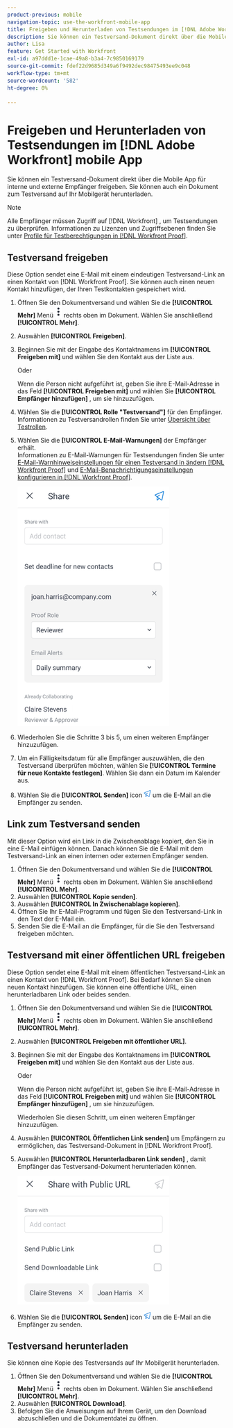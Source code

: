 ```yaml
---
product-previous: mobile
navigation-topic: use-the-workfront-mobile-app
title: Freigeben und Herunterladen von Testsendungen im [!DNL Adobe Workfront] mobile App
description: Sie können ein Testversand-Dokument direkt über die Mobile App für interne und externe Empfänger freigeben. Sie können auch ein Dokument zum Testversand auf Ihr Mobilgerät herunterladen.
author: Lisa
feature: Get Started with Workfront
exl-id: a97ddd1e-1cae-49a8-b3a4-7c9850169179
source-git-commit: fdef22d9685d349a6f9492dec98475493ee9c048
workflow-type: tm+mt
source-wordcount: '582'
ht-degree: 0%

---
```


# Freigeben und Herunterladen von Testsendungen im [!DNL Adobe Workfront] mobile App

Sie können ein Testversand-Dokument direkt über die Mobile App für interne und externe Empfänger freigeben. Sie können auch ein Dokument zum Testversand auf Ihr Mobilgerät herunterladen.

>[!NOTE]
>
>Alle Empfänger müssen Zugriff auf [!DNL Workfront] , um Testsendungen zu überprüfen. Informationen zu Lizenzen und Zugriffsebenen finden Sie unter [Profile für Testberechtigungen in [!DNL Workfront Proof]](../../../workfront-proof/wp-acct-admin/account-settings/proof-perm-profiles-in-wp.md).

## Testversand freigeben

Diese Option sendet eine E-Mail mit einem eindeutigen Testversand-Link an einen Kontakt von [!DNL Workfront Proof]. Sie können auch einen neuen Kontakt hinzufügen, der Ihren Testkontakten gespeichert wird.

1. Öffnen Sie den Dokumentversand und wählen Sie die **[!UICONTROL Mehr]** Menü ![Mehr Menü](assets/mobile-verticalmoremenu-20x33.png) rechts oben im Dokument. Wählen Sie anschließend **[!UICONTROL Mehr]**.
1. Auswählen **[!UICONTROL Freigeben]**.
1. Beginnen Sie mit der Eingabe des Kontaktnamens im **[!UICONTROL Freigeben mit]** und wählen Sie den Kontakt aus der Liste aus.

   Oder

   Wenn die Person nicht aufgeführt ist, geben Sie ihre E-Mail-Adresse in das Feld **[!UICONTROL Freigeben mit]** und wählen Sie **[!UICONTROL Empfänger hinzufügen]** , um sie hinzuzufügen.

1. Wählen Sie die **[!UICONTROL Rolle &quot;Testversand&quot;]** für den Empfänger.\
   Informationen zu Testversandrollen finden Sie unter [Übersicht über Testrollen](../../../review-and-approve-work/proofing/proofing-overview/proof-roles.md).
1. Wählen Sie die **[!UICONTROL E-Mail-Warnungen]** der Empfänger erhält.\
   Informationen zu E-Mail-Warnungen für Testsendungen finden Sie unter [E-Mail-Warnhinweiseinstellungen für einen Testversand in ändern [!DNL Workfront Proof]](../../../workfront-proof/wp-emailsntfctns/email-alerts/change-email-alert-settings-wp.md) und [E-Mail-Benachrichtigungseinstellungen konfigurieren in [!DNL Workfront Proof]](../../../workfront-proof/wp-emailsntfctns/email-alerts/config-email-notification-settings-wp.md).

   ![Freigabebildschirm](assets/mobile-shareproof-350x551.png)

1. Wiederholen Sie die Schritte 3 bis 5, um einen weiteren Empfänger hinzuzufügen.
1. Um ein Fälligkeitsdatum für alle Empfänger auszuwählen, die den Testversand überprüfen möchten, wählen Sie **[!UICONTROL Termine für neue Kontakte festlegen]**. Wählen Sie dann ein Datum im Kalender aus.
1. Wählen Sie die **[!UICONTROL Senden]** icon ![Symbol Senden](assets/mobile-send-icon-25x26.png) um die E-Mail an die Empfänger zu senden.

## Link zum Testversand senden

Mit dieser Option wird ein Link in die Zwischenablage kopiert, den Sie in eine E-Mail einfügen können. Danach können Sie die E-Mail mit dem Testversand-Link an einen internen oder externen Empfänger senden.

1. Öffnen Sie den Dokumentversand und wählen Sie die **[!UICONTROL Mehr]** Menü ![Mehr Menü](assets/mobile-verticalmoremenu-20x33.png) rechts oben im Dokument. Wählen Sie anschließend **[!UICONTROL Mehr]**.
1. Auswählen **[!UICONTROL Kopie senden]**.
1. Auswählen **[!UICONTROL In Zwischenablage kopieren]**.
1. Öffnen Sie Ihr E-Mail-Programm und fügen Sie den Testversand-Link in den Text der E-Mail ein.
1. Senden Sie die E-Mail an die Empfänger, für die Sie den Testversand freigeben möchten.

## Testversand mit einer öffentlichen URL freigeben

Diese Option sendet eine E-Mail mit einem öffentlichen Testversand-Link an einen Kontakt von [!DNL Workfront Proof]. Bei Bedarf können Sie einen neuen Kontakt hinzufügen. Sie können eine öffentliche URL, einen herunterladbaren Link oder beides senden.

1. Öffnen Sie den Dokumentversand und wählen Sie die **[!UICONTROL Mehr]** Menü ![Mehr Menü](assets/mobile-verticalmoremenu-20x33.png) rechts oben im Dokument. Wählen Sie anschließend **[!UICONTROL Mehr]**.
1. Auswählen **[!UICONTROL Freigeben mit öffentlicher URL]**.
1. Beginnen Sie mit der Eingabe des Kontaktnamens im **[!UICONTROL Freigeben mit]** und wählen Sie den Kontakt aus der Liste aus.

   Oder

   Wenn die Person nicht aufgeführt ist, geben Sie ihre E-Mail-Adresse in das Feld **[!UICONTROL Freigeben mit]** und wählen Sie **[!UICONTROL Empfänger hinzufügen]** , um sie hinzuzufügen.

   Wiederholen Sie diesen Schritt, um einen weiteren Empfänger hinzuzufügen.

1. Auswählen **[!UICONTROL Öffentlichen Link senden]** um Empfängern zu ermöglichen, das Testversand-Dokument in [!DNL Workfront Proof].
1. Auswählen **[!UICONTROL Herunterladbaren Link senden]** , damit Empfänger das Testversand-Dokument herunterladen können.

   ![[!UICONTROL Bildschirm &quot;Öffentliche URL freigeben&quot;]](assets/mobile-sharepublicurl-proof-350x296.png)

1. Wählen Sie die **[!UICONTROL Senden]** icon ![Symbol Senden](assets/mobile-send-icon-25x26.png) um die E-Mail an die Empfänger zu senden.

## Testversand herunterladen

Sie können eine Kopie des Testversands auf Ihr Mobilgerät herunterladen.

1. Öffnen Sie den Dokumentversand und wählen Sie die **[!UICONTROL Mehr]** Menü ![Mehr Menü](assets/mobile-verticalmoremenu-20x33.png) rechts oben im Dokument. Wählen Sie anschließend **[!UICONTROL Mehr]**.
1. Auswählen **[!UICONTROL Download]**.
1. Befolgen Sie die Anweisungen auf Ihrem Gerät, um den Download abzuschließen und die Dokumentdatei zu öffnen.

